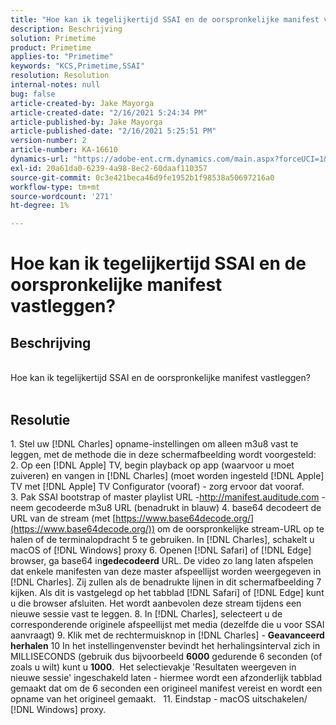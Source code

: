 ```yaml
---
title: "Hoe kan ik tegelijkertijd SSAI en de oorspronkelijke manifest vastleggen"
description: Beschrijving
solution: Primetime
product: Primetime
applies-to: "Primetime"
keywords: "KCS,Primetime,SSAI"
resolution: Resolution
internal-notes: null
bug: false
article-created-by: Jake Mayorga
article-created-date: "2/16/2021 5:24:34 PM"
article-published-by: Jake Mayorga
article-published-date: "2/16/2021 5:25:51 PM"
version-number: 2
article-number: KA-16610
dynamics-url: "https://adobe-ent.crm.dynamics.com/main.aspx?forceUCI=1&pagetype=entityrecord&etn=knowledgearticle&id=fd0d47d2-7b70-eb11-a812-00224809a536"
exl-id: 20a61da0-6239-4a98-8ec2-60daaf110357
source-git-commit: 0c3e421beca46d9fe1952b1f98538a50697216a0
workflow-type: tm+mt
source-wordcount: '271'
ht-degree: 1%

---
```


# Hoe kan ik tegelijkertijd SSAI en de oorspronkelijke manifest vastleggen?

## Beschrijving

<br>Hoe kan ik tegelijkertijd SSAI en de oorspronkelijke manifest vastleggen?<br><br>



## Resolutie




1. Stel uw [!DNL Charles] opname-instellingen om alleen m3u8 vast te leggen, met de methode die in deze schermafbeelding wordt voorgesteld: 2. Op een [!DNL Apple] TV, begin playback op app (waarvoor u moet zuiveren) en vangen in [!DNL Charles] (moet worden ingesteld [!DNL Apple] TV met [!DNL Apple] TV Configurator (vooraf) - zorg ervoor dat vooraf.  3. Pak SSAI bootstrap of master playlist URL -http://manifest.auditude.com - neem gecodeerde m3u8 URL (benadrukt in blauw) 4. base64 decodeert de URL van de stream (met [https://www.base64decode.org/](https://www.base64decode.org/)) om de oorspronkelijke stream-URL op te halen of de terminalopdracht 5 te gebruiken. In [!DNL Charles], schakelt u macOS of [!DNL Windows] proxy 6. Openen [!DNL Safari] of [!DNL Edge] browser, ga base64 in<b>gedecodeerd</b> URL. De video zo lang laten afspelen dat enkele manifesten van deze master afspeellijst worden weergegeven in [!DNL Charles]. Zij zullen als de benadrukte lijnen in dit schermafbeelding 7 kijken. Als dit is vastgelegd op het tabblad [!DNL Safari] of [!DNL Edge] kunt u die browser afsluiten. Het wordt aanbevolen deze stream tijdens een nieuwe sessie vast te leggen.  8. In [!DNL Charles], selecteert u de corresponderende originele afspeellijst met media (dezelfde die u voor SSAI aanvraagt) 9. Klik met de rechtermuisknop in [!DNL Charles] - <b>Geavanceerd herhalen</b>  10 In het instellingenvenster bevindt het herhalingsinterval zich in MILLISECONDS (gebruik dus bijvoorbeeld <b>6000</b> gedurende 6 seconden (of zoals u wilt) kunt u <b>1000</b>.  Het selectievakje &#39;Resultaten weergeven in nieuwe sessie&#39; ingeschakeld laten - hiermee wordt een afzonderlijk tabblad gemaakt dat om de 6 seconden een origineel manifest vereist en wordt een opname van het origineel gemaakt.   11. Eindstap - macOS uitschakelen/ [!DNL Windows] proxy.
